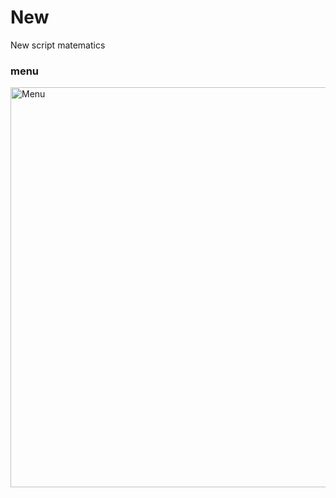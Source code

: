 # New
New script matematics
### menu
  <img src="https://github.com/Reaper-XD/MCBF-V2-XD/blob/main/.ppk/carbon.png" width="640" title="Menu" alt="Menu">
</p>

